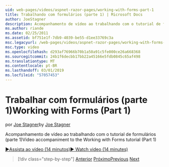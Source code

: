 ```yaml
---
uid: web-pages/videos/aspnet-razor-pages/working-with-forms-part-1
title: Trabalhando com formulários (parte 1) | Microsoft Docs
author: JoeStagner
description: Acompanhamento de vídeo ao trabalhando com o tutorial de formulários (parte 1)
ms.author: riande
ms.date: 02/25/2011
ms.assetid: bf751e1f-7db9-4039-be55-d1ee33769c3a
msc.legacyurl: /web-pages/videos/aspnet-razor-pages/working-with-forms-part-1
msc.type: video
ms.openlocfilehash: d293af76966b70b1a50a91c5fe000ce26a668368
ms.sourcegitcommit: 24b1f6decbb17bb22a45166e5fdb0845c65af498
ms.translationtype: MT
ms.contentlocale: pt-BR
ms.lasthandoff: 03/01/2019
ms.locfileid: "57057453"
---
```

<a name="working-with-forms-part-1"></a><span data-ttu-id="32793-103">Trabalhar com formulários (parte 1)</span><span class="sxs-lookup"><span data-stu-id="32793-103">Working with Forms (Part 1)</span></span>
====================
<span data-ttu-id="32793-104">por [Joe Stagner](https://github.com/JoeStagner)</span><span class="sxs-lookup"><span data-stu-id="32793-104">by [Joe Stagner](https://github.com/JoeStagner)</span></span>

<span data-ttu-id="32793-105">Acompanhamento de vídeo ao trabalhando com o tutorial de formulários (parte 1)</span><span class="sxs-lookup"><span data-stu-id="32793-105">Video accompaniment to the Working with Forms tutorial (Part 1)</span></span>

[<span data-ttu-id="32793-106">&#9654;Assista ao vídeo (14 minutos)</span><span class="sxs-lookup"><span data-stu-id="32793-106">&#9654; Watch video (14 minutes)</span></span>](https://channel9.msdn.com/Blogs/ASP-NET-Site-Videos/working-with-forms-part-1)

> [!div class="step-by-step"]
> <span data-ttu-id="32793-107">[Anterior](creating-a-consistent-look-part-2.md)
> [Próximo](working-with-forms-part-2.md)</span><span class="sxs-lookup"><span data-stu-id="32793-107">[Previous](creating-a-consistent-look-part-2.md)
[Next](working-with-forms-part-2.md)</span></span>
